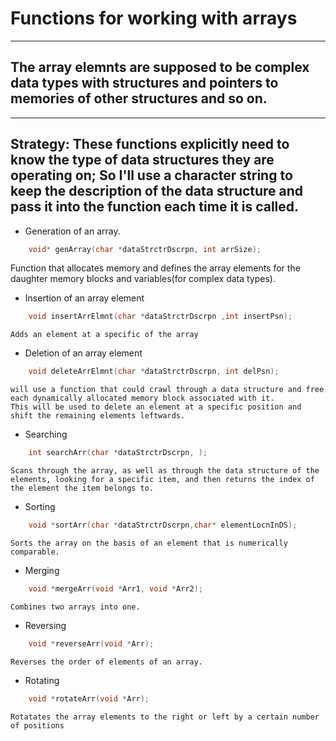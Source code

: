 # Functions for working with arrays  
-------
The array elemnts are supposed to be complex data types with structures and pointers to memories of other structures and so on.  
-------  

-------
Strategy: These functions explicitly need to know the type of data structures they are operating on; So I'll use a character string to keep the description of the data structure and pass it into the function each time it is called.  
-------  
  

* Generation of an array.  
```C
    void* genArray(char *dataStrctrDscrpn, int arrSize);
```
 
Function that allocates memory and defines the array elements for the daughter memory blocks and variables(for complex data types).   

* Insertion of an array element  
```C
    void insertArrElmnt(char *dataStrctrDscrpn ,int insertPsn);
```

    Adds an element at a specific of the array  

* Deletion of an array element
```C
    void deleteArrElmnt(char *dataStrctrDscrpn, int delPsn);
```
 
    will use a function that could crawl through a data structure and free each dynamically allocated memory block associated with it.  
    This will be used to delete an element at a specific position and shift the remaining elements leftwards.  

* Searching  
```C
    int searchArr(char *dataStrctrDscrpn, );
```

    Scans through the array, as well as through the data structure of the elements, looking for a specific item, and then returns the index of the element the item belongs to.  

* Sorting
```C
    void *sortArr(char *dataStrctrDscrpn,char* elementLocnInDS);
```

    Sorts the array on the basis of an element that is numerically comparable.  

* Merging
```C    
    void *mergeArr(void *Arr1, void *Arr2);
```
 
    Combines two arrays into one.

* Reversing
```C
    void *reverseArr(void *Arr);
```
 
    Reverses the order of elements of an array.  

* Rotating
```C
    void *rotateArr(void *Arr);
```
 
    Rotatates the array elements to the right or left by a certain number of positions


